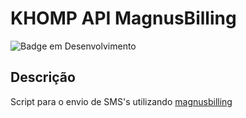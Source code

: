 # KHOMP API MagnusBilling

![Badge em Desenvolvimento](http://img.shields.io/static/v1?label=STATUS&message=EM%20DESENVOLVIMENTO&color=GREEN&style=for-the-badge)

## Descrição

Script para o envio de SMS's utilizando <a href="https://github.com/magnussolution/magnusbilling7">magnusbilling</a>
